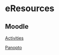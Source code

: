 # eResources
## Moodle
[Activities](https://docsify-this.net/?basePath=https://raw.githubusercontent.com/harlows/eresources/main/Moodle/Activities&homepage=glossary.md&edit-link=https://github.com/harlows/eresources/blob/main/Moodle/Activities&sidebar=true&loadSidebar=_sidebar.md)

[Panopto](https://docsify-this.net/?basePath=https://raw.githubusercontent.com/harlows/eresources/main/Panopto&homepage=create-a-recording-or-webcast.md&sidebar=true&loadSidebar=_sidebar.md)
